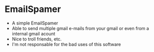 # EmailSpamer
* A simple EmailSpamer
* Able to send multiple gmail e-mails from your gmail or even from a internal gmail acount
* Nice to troll friends, etc.
* I'm not responsable for the bad uses of this software